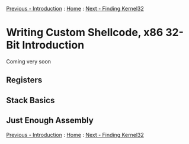 [Previous - Introduction](https://plackyhacker.github.io/shellcodez/intro) : [Home](https://plackyhacker.github.io) : [Next - Finding Kernel32](https://plackyhacker.github.io/shellcodez/finding-kernel32)

# Writing Custom Shellcode, x86 32-Bit Introduction

Coming very soon

## Registers

## Stack Basics

## Just Enough Assembly

[Previous - Introduction](https://plackyhacker.github.io/shellcodez/intro) : [Home](https://plackyhacker.github.io) : [Next - Finding Kernel32](https://plackyhacker.github.io/shellcodez/finding-kernel32)
